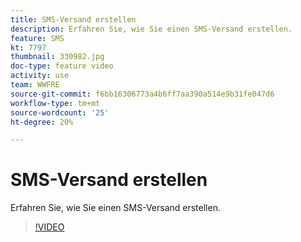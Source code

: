 ```yaml
---
title: SMS-Versand erstellen
description: Erfahren Sie, wie Sie einen SMS-Versand erstellen.
feature: SMS
kt: 7797
thumbnail: 330982.jpg
doc-type: feature video
activity: use
team: WWFRE
source-git-commit: f6bb16306773a4b6ff7aa390a514e9b31fe047d6
workflow-type: tm+mt
source-wordcount: '25'
ht-degree: 20%

---
```



# SMS-Versand erstellen

Erfahren Sie, wie Sie einen SMS-Versand erstellen.

>[!VIDEO](https://video.tv.adobe.com/v/330982)
